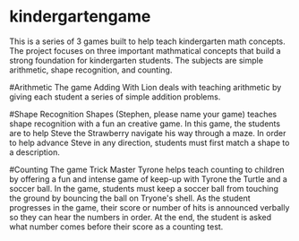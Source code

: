 # kindergartengame

This is a series of 3 games built to help teach kindergarten math concepts.  The project focuses on three important mathmatical concepts that build a strong foundation for kindergarten students.  The subjects are simple arithmetic, shape recognition, and counting.

#Arithmetic
The game Adding With Lion deals with teaching arithmetic by giving each student a series of simple addition problems.  

#Shape Recognition
Shapes (Stephen, please name your game) teaches shape recognition with a fun an creative game.  In this game, the students are to help Steve the Strawberry navigate his way through a maze.  In order to help advance Steve in any direction, students must first match a shape to a description.  

#Counting
The game Trick Master Tyrone helps teach counting to children by offering a fun and intense game of keep-up with Tyrone the Turtle and a soccer ball.  In the game, students must keep a soccer ball from touching the ground by bouncing the ball on Tryone's shell.  As the student progresses in the game, their score or number of hits is announced verbally so they can hear the numbers in order.  At the end, the student is asked what number comes before their score as a counting test.  

